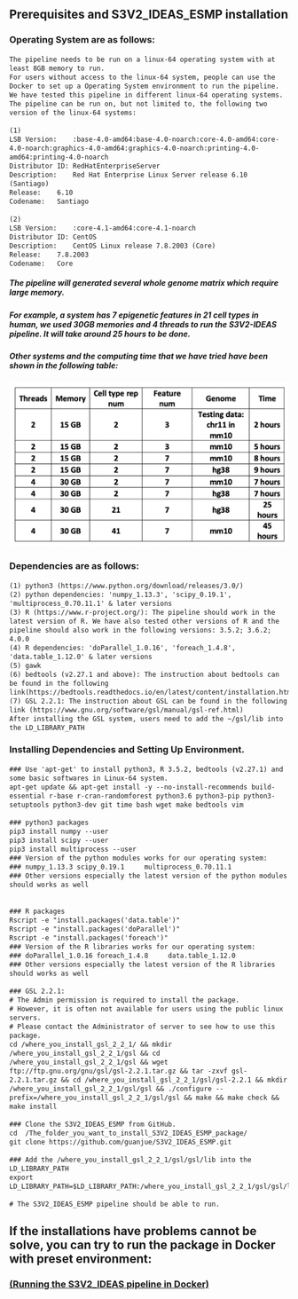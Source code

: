 ## Prerequisites and S3V2_IDEAS_ESMP installation

### 
### Operating System are as follows:
```
The pipeline needs to be run on a linux-64 operating system with at least 8GB memory to run. 
For users without access to the linux-64 system, people can use the Docker to set up a Operating System environment to run the pipeline.
We have tested this pipeline in different linux-64 operating systems. 
The pipeline can be run on, but not limited to, the following two version of the linux-64 systems:

(1)
LSB Version:	:base-4.0-amd64:base-4.0-noarch:core-4.0-amd64:core-4.0-noarch:graphics-4.0-amd64:graphics-4.0-noarch:printing-4.0-amd64:printing-4.0-noarch
Distributor ID:	RedHatEnterpriseServer
Description:	Red Hat Enterprise Linux Server release 6.10 (Santiago)
Release:	6.10
Codename:	Santiago

(2)
LSB Version:	:core-4.1-amd64:core-4.1-noarch
Distributor ID:	CentOS
Description:	CentOS Linux release 7.8.2003 (Core)
Release:	7.8.2003
Codename:	Core

```
##### The pipeline will generated several whole genome matrix which require large memory.
##### For example, a system has 7 epigenetic features in 21 cell types in human, we used 30GB memories and 4 threads to run the S3V2-IDEAS pipeline. It will take around 25 hours to be done.
##### Other systems and the computing time that we have tried have been shown in the following table:

<img src="https://github.com/guanjue/S3V2_IDEAS_ESMP/blob/master/figures/computing_resource_timing.png" width="600"/>


### Dependencies are as follows:
```
(1) python3 (https://www.python.org/download/releases/3.0/)
(2) python dependencies: 'numpy_1.13.3', 'scipy_0.19.1', 'multiprocess_0.70.11.1' & later versions
(3) R (https://www.r-project.org/): The pipeline should work in the latest version of R. We have also tested other versions of R and the pipeline should also work in the following versions: 3.5.2; 3.6.2; 4.0.0
(4) R dependencies: 'doParallel_1.0.16', 'foreach_1.4.8', 'data.table_1.12.0' & later versions
(5) gawk
(6) bedtools (v2.27.1 and above): The instruction about bedtools can be found in the following link(https://bedtools.readthedocs.io/en/latest/content/installation.html)
(7) GSL 2.2.1: The instruction about GSL can be found in the following link (https://www.gnu.org/software/gsl/manual/gsl-ref.html)
After installing the GSL system, users need to add the ~/gsl/lib into the LD_LIBRARY_PATH
```

### Installing Dependencies and Setting Up Environment. 
```
### Use 'apt-get' to install python3, R 3.5.2, bedtools (v2.27.1) and some basic softwares in Linux-64 system.
apt-get update && apt-get install -y --no-install-recommends build-essential r-base r-cran-randomforest python3.6 python3-pip python3-setuptools python3-dev git time bash wget make bedtools vim

### python3 packages
pip3 install numpy --user
pip3 install scipy --user
pip3 install multiprocess --user
### Version of the python modules works for our operating system:
### numpy_1.13.3 scipy_0.19.1     multiprocess_0.70.11.1
### Other versions especially the latest version of the python modules should works as well


### R packages
Rscript -e "install.packages('data.table')"
Rscript -e "install.packages('doParallel')"
Rscript -e "install.packages('foreach')"
### Version of the R libraries works for our operating system:
### doParallel_1.0.16 foreach_1.4.8     data.table_1.12.0
### Other versions especially the latest version of the R libraries should works as well

### GSL 2.2.1: 
# The Admin permission is required to install the package. 
# However, it is often not available for users using the public linux servers. 
# Please contact the Administrator of server to see how to use this package.
cd /where_you_install_gsl_2_2_1/ && mkdir /where_you_install_gsl_2_2_1/gsl && cd /where_you_install_gsl_2_2_1/gsl && wget ftp://ftp.gnu.org/gnu/gsl/gsl-2.2.1.tar.gz && tar -zxvf gsl-2.2.1.tar.gz && cd /where_you_install_gsl_2_2_1/gsl/gsl-2.2.1 && mkdir /where_you_install_gsl_2_2_1/gsl/gsl && ./configure --prefix=/where_you_install_gsl_2_2_1/gsl/gsl && make && make check && make install 

### Clone the S3V2_IDEAS_ESMP from GitHub.
cd  /The_folder_you_want_to_install_S3V2_IDEAS_ESMP_package/
git clone https://github.com/guanjue/S3V2_IDEAS_ESMP.git

### Add the /where_you_install_gsl_2_2_1/gsl/gsl/lib into the LD_LIBRARY_PATH
export LD_LIBRARY_PATH=$LD_LIBRARY_PATH:/where_you_install_gsl_2_2_1/gsl/gsl/lib/

# The S3V2_IDEAS_ESMP pipeline should be able to run.
```

## If the installations have problems cannot be solve, you can try to run the package in Docker with preset environment:
### [(Running the S3V2_IDEAS pipeline in Docker)](https://github.com/guanjue/S3V2_IDEAS_ESMP/blob/master/run_S3V2_IDEAS_in_Docker.md)

